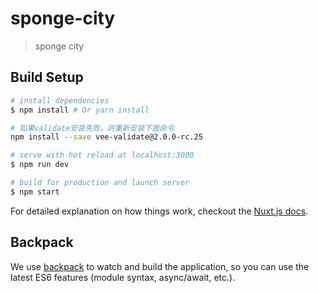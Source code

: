 # sponge-city

> sponge city

## Build Setup

``` bash
# install dependencies
$ npm install # Or yarn install

# 如果validate安装失败，则重新安装下面命令
npm install --save vee-validate@2.0.0-rc.25

# serve with hot reload at localhost:3000
$ npm run dev

# build for production and launch server
$ npm start
```

For detailed explanation on how things work, checkout the [Nuxt.js docs](https://github.com/nuxt/nuxt.js).

## Backpack

We use [backpack](https://github.com/palmerhq/backpack) to watch and build the application, so you can use the latest ES6 features (module syntax, async/await, etc.).
